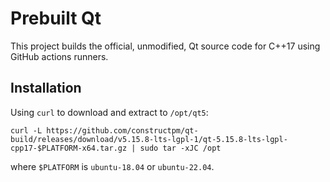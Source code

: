 # Prebuilt Qt

This project builds the official, unmodified, Qt source code for C++17 using
GitHub actions runners.


## Installation

Using `curl` to download and extract to `/opt/qt5`:

    curl -L https://github.com/constructpm/qt-build/releases/download/v5.15.8-lts-lgpl-1/qt-5.15.8-lts-lgpl-cpp17-$PLATFORM-x64.tar.gz | sudo tar -xJC /opt

where `$PLATFORM` is `ubuntu-18.04` or `ubuntu-22.04`.
